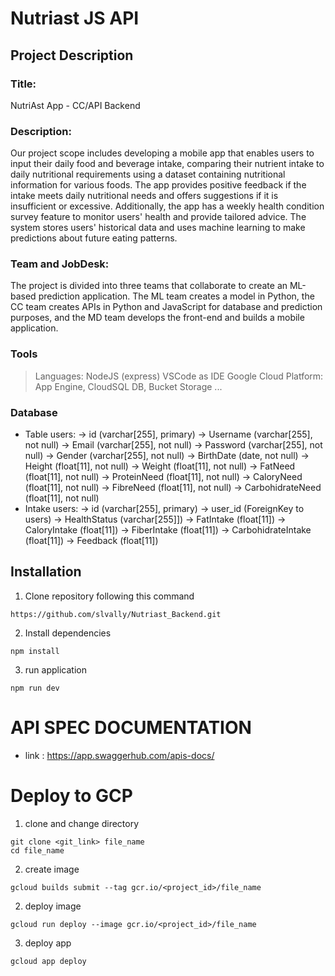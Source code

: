 # Nutriast JS API

## Project Description
### Title:
NutriAst App - CC/API Backend
### Description:
Our project scope includes developing a mobile app that enables users to input their daily food and beverage intake, comparing their nutrient intake to daily nutritional requirements using a dataset containing nutritional information for various foods. The app provides positive feedback if the intake meets daily nutritional needs and offers suggestions if it is insufficient or excessive. Additionally, the app has a weekly health condition survey feature to monitor users' health and provide tailored advice. The system stores users' historical data and uses machine learning to make predictions about future eating patterns.
### Team and JobDesk:
The project is divided into three teams that collaborate to create an ML-based prediction application. The ML team creates a model in Python, the CC team creates APIs in Python and JavaScript for database and prediction purposes, and the MD team develops the front-end and builds a mobile application.
### Tools
> Languages: NodeJS (express)
> VSCode as IDE
> Google Cloud Platform: App Engine, CloudSQL DB, Bucket Storage
...
### Database
- Table users:
-> id (varchar[255], primary)
-> Username (varchar[255], not null)
-> Email (varchar[255], not null)
-> Password (varchar[255], not null)
-> Gender (varchar[255], not null)
-> BirthDate (date, not null)
-> Height (float[11], not null)
-> Weight (float[11], not null)
-> FatNeed (float[11], not null)
-> ProteinNeed (float[11], not null)
-> CaloryNeed (float[11], not null)
-> FibreNeed (float[11], not null)
-> CarbohidrateNeed (float[11], not null)
- Intake users:
-> id (varchar[255], primary)
-> user_id (ForeignKey to users)
-> HealthStatus (varchar[255]])
-> FatIntake (float[11])
-> CaloryIntake (float[11])
-> FiberIntake (float[11])
-> CarbohidrateIntake (float[11])
-> Feedback (float[11])


## Installation
1. Clone repository following this command
```
https://github.com/slvally/Nutriast_Backend.git
```
2. Install dependencies
```
npm install
```
3. run application 
```
npm run dev
```

# API SPEC DOCUMENTATION
- link : https://app.swaggerhub.com/apis-docs/

# Deploy to GCP
1. clone and change directory
```
git clone <git_link> file_name
cd file_name
```
2. create image
```
gcloud builds submit --tag gcr.io/<project_id>/file_name
```
2. deploy image
```
gcloud run deploy --image gcr.io/<project_id>/file_name
```
3. deploy app
```
gcloud app deploy
```
